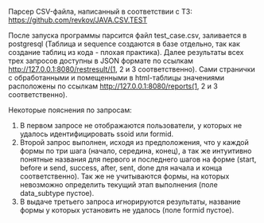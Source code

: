 Парсер CSV-файла, написанный в соответствии с ТЗ: https://github.com/revkov/JAVA.CSV.TEST

После запуска программы парсится файл test_case.csv, заливается в postgresql (Таблица и sequence создаются в базе отдельно, так как создание таблиц из кода - плохая практика).
Далее результаты всех трех запросов доступны в JSON формате по ссылкам http://127.0.0.1:8080/restresult/(1, 2 и 3 соответственно).
Сами странички с обработанными и помещенными в html-таблицы значениями расположены по ссылкам http://127.0.0.1:8080/reports(1, 2 и 3 соответственно).

Некоторые пояснения по запросам:

1. В первом запросе не отображаются пользователи, у которых не удалось идентифицировать ssoid или formid.
2. Второй запрос выполнен, исходя из предположения, что у каждой формы по три шага (начало, середина, конец), а так же интуитивно понятные названия для первого и последнего шагов на форме (start, before и send, success, after, sent, done для начала и конца соответственно). Так же не учитываются формы, на которых невозможно определить текущий этап выполнения (поле data_subtype пустое).
3. В выдаче третьего запроса игнорируются результаты, название формы у которых установить не удалось (поле formid пустое).
